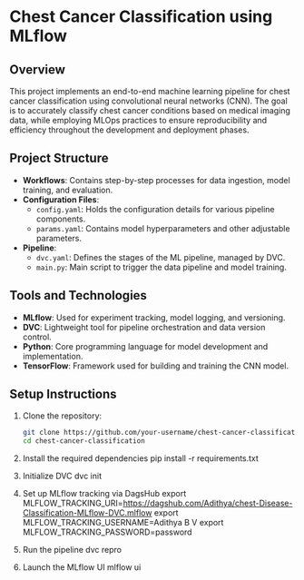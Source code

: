 # Chest Cancer Classification using MLflow

## Overview

This project implements an end-to-end machine learning pipeline for chest cancer classification using convolutional neural networks (CNN). The goal is to accurately classify chest cancer conditions based on medical imaging data, while employing MLOps practices to ensure reproducibility and efficiency throughout the development and deployment phases.

## Project Structure

- **Workflows**: Contains step-by-step processes for data ingestion, model training, and evaluation.
- **Configuration Files**: 
  - `config.yaml`: Holds the configuration details for various pipeline components.
  - `params.yaml`: Contains model hyperparameters and other adjustable parameters.
- **Pipeline**:
  - `dvc.yaml`: Defines the stages of the ML pipeline, managed by DVC.
  - `main.py`: Main script to trigger the data pipeline and model training.

## Tools and Technologies

- **MLflow**: Used for experiment tracking, model logging, and versioning.
- **DVC**: Lightweight tool for pipeline orchestration and data version control.
- **Python**: Core programming language for model development and implementation.
- **TensorFlow**: Framework used for building and training the CNN model.

## Setup Instructions

1. Clone the repository:
   ```bash
   git clone https://github.com/your-username/chest-cancer-classification.git
   cd chest-cancer-classification
2. Install the required dependencies
pip install -r requirements.txt

3. Initialize DVC
dvc init

4. Set up MLflow tracking via DagsHub
export MLFLOW_TRACKING_URI=https://dagshub.com/Adithya/chest-Disease-Classification-MLflow-DVC.mlflow
export MLFLOW_TRACKING_USERNAME=Adithya B V
export MLFLOW_TRACKING_PASSWORD=password

5. Run the pipeline
dvc repro

6. Launch the MLflow UI
mlflow ui
